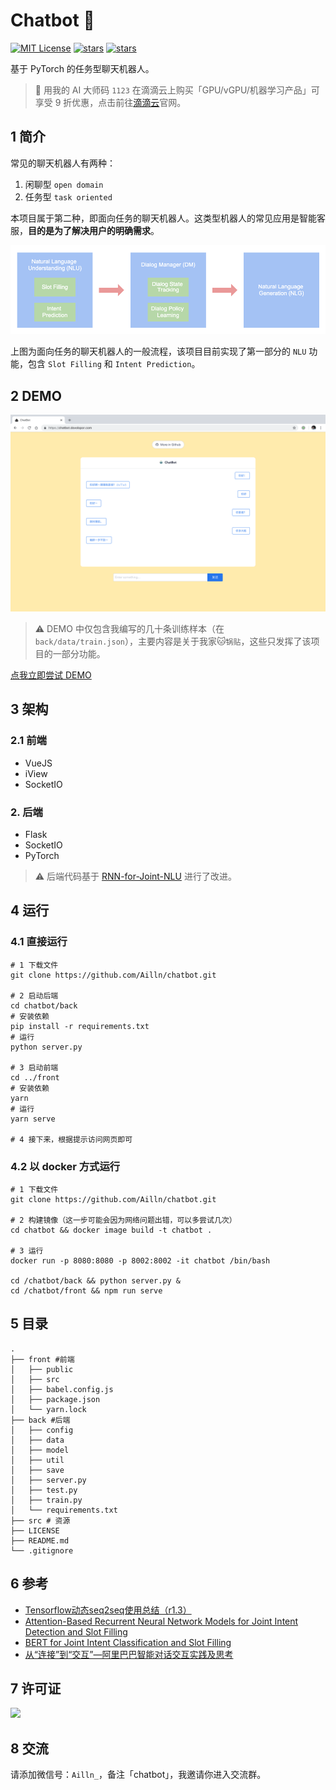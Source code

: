 # Chatbot 🤖️

[![MIT License](https://img.shields.io/badge/license-MIT-green.svg)](https://github.com/HaveTwoBrush/chatbot/blob/master/LICENSE)
[![stars](https://img.shields.io/github/stars/HaveTwoBrush/chatbot.svg)](https://github.com/HaveTwoBrush/chatbot/stargazers)
[![stars](https://img.shields.io/github/forks/HaveTwoBrush/chatbot.svg)](https://github.com/HaveTwoBrush/chatbot/network/members)

基于 PyTorch 的任务型聊天机器人。

> 🎈 用我的 AI 大师码 `1123` 在滴滴云上购买「GPU/vGPU/机器学习产品」可享受 9 折优惠，点击前往[滴滴云](https://www.didiyun.com/)官网。

## 1 简介

常见的聊天机器人有两种：

1. 闲聊型 `open domain`
2. 任务型 `task oriented`

本项目属于第二种，即面向任务的聊天机器人。这类型机器人的常见应用是智能客服，**目的是为了解决用户的明确需求**。

![flow](src/chatbot-flow.png)

上图为面向任务的聊天机器人的一般流程，该项目目前实现了第一部分的 `NLU` 功能，包含 `Slot Filling` 和 `Intent Prediction`。

## 2 DEMO

![demo](./src/demo-screen-shot.jpg)

> ⚠️ DEMO 中仅包含我编写的几十条训练样本（在 `back/data/train.json`），主要内容是关于我家🐱`锅贴`，这些只发挥了该项目的一部分功能。

[点我立即尝试 DEMO](https://chatbot.dovolopor.com)

## 3 架构

### 2.1 前端

- VueJS
- iView
- SocketIO

### 2. 后端

- Flask
- SocketIO
- PyTorch

> ⚠️ 后端代码基于 [RNN-for-Joint-NLU](https://github.com/applenob/RNN-for-Joint-NLU) 进行了改进。

## 4 运行

### 4.1 直接运行

```shell
# 1 下载文件
git clone https://github.com/Ailln/chatbot.git

# 2 启动后端
cd chatbot/back
# 安装依赖
pip install -r requirements.txt
# 运行
python server.py

# 3 启动前端
cd ../front
# 安装依赖
yarn
# 运行
yarn serve

# 4 接下来，根据提示访问网页即可
```

### 4.2 以 docker 方式运行

```shell
# 1 下载文件
git clone https://github.com/Ailln/chatbot.git

# 2 构建镜像（这一步可能会因为网络问题出错，可以多尝试几次）
cd chatbot && docker image build -t chatbot .

# 3 运行
docker run -p 8080:8080 -p 8002:8002 -it chatbot /bin/bash

cd /chatbot/back && python server.py &
cd /chatbot/front && npm run serve
```

## 5 目录

```shell
.
├── front #前端
│   ├── public
│   ├── src
│   ├── babel.config.js
│   ├── package.json
│   └── yarn.lock
├── back #后端
│   ├── config
│   ├── data
│   ├── model
│   ├── util
│   ├── save
│   ├── server.py
│   ├── test.py
│   ├── train.py
│   └── requirements.txt
├── src # 资源
├── LICENSE
├── README.md
└── .gitignore
```

## 6 参考

- [Tensorflow动态seq2seq使用总结（r1.3）](https://github.com/applenob/RNN-for-Joint-NLU/blob/master/tensorflow_dynamic_seq2seq.md)
- [Attention-Based Recurrent Neural Network Models for Joint Intent Detection and Slot Filling](https://arxiv.org/abs/1609.01454)
- [BERT for Joint Intent Classification and Slot Filling](https://arxiv.org/pdf/1902.10909.pdf)
- [从“连接”到“交互”—阿里巴巴智能对话交互实践及思考](https://yq.aliyun.com/articles/144035)

## 7 许可证

[![](https://award.dovolopor.com?lt=License&rt=MIT&rbc=green)](./LICENSE)

## 8 交流

请添加微信号：`Ailln_`，备注「chatbot」，我邀请你进入交流群。
